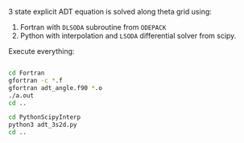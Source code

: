 3 state explicit ADT equation is solved along theta grid using:
1. Fortran with `DLSODA` subroutine from `ODEPACK`
2. Python with interpolation and `LSODA` differential solver from scipy.

Execute everything:
```bash

cd Fortran 
gfortran -c *.f
gfortran adt_angle.f90 *.o
./a.out
cd ..

cd PythonScipyInterp
python3 adt_3s2d.py
cd ..
```
